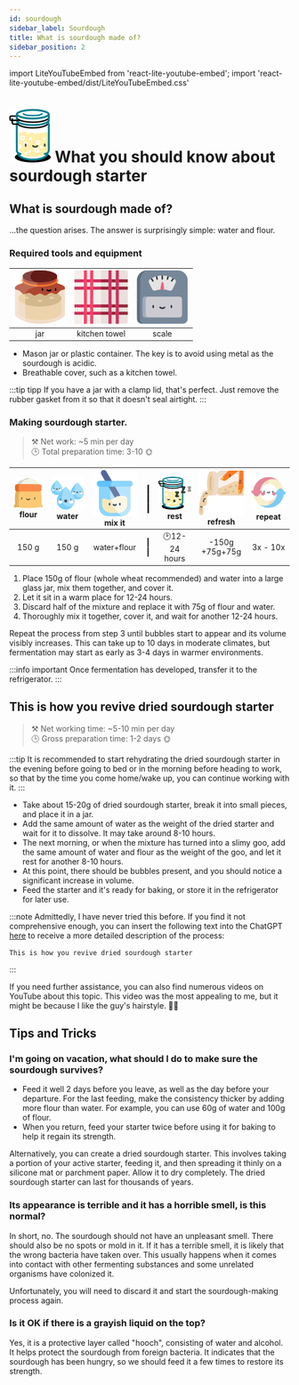 ```yaml
---
id: sourdough
sidebar_label: Sourdough
title: What is sourdough made of?
sidebar_position: 2
---
```


import LiteYouTubeEmbed from 'react-lite-youtube-embed';
import 'react-lite-youtube-embed/dist/LiteYouTubeEmbed.css'


# ![](/img/icons/kovasz_48px.svg) What you should know about sourdough starter

## What is sourdough made of?
...the question arises. The answer is surprisingly simple: water and flour.


### Required tools and equipment
|![yeast](/img/icons/yeast_48px.svg "jar")|![cloth](/img/icons/konyharuha_48px.svg "kitchen towel")|![scale](/img/icons/merleg_48px.svg "scale")|
|:---:|:---:|:---:|
|jar|kitchen towel|scale|

- Mason jar or plastic container. The key is to avoid using metal as the sourdough is acidic.
- Breathable cover, such as a kitchen towel.

:::tip tipp
If you have a jar with a clamp lid, that's perfect. Just remove the rubber gasket from it so that it doesn't seal airtight.
:::


### Making sourdough starter.
>⚒️ Net work: ~5 min per day  
>🕒 Total preparation time: 3-10 🌞

|![flour](/img/icons/liszt_48px.svg "flour") <br/>flour|![water](/img/icons/viz_48px.svg "water")<br/>water|![kever](/img/icons/beaker_48px.svg "beaker") <br/>mix it|┃<br/>┃<br/>┃|![sleep](/img/icons/kovasz_sleeps_48px.svg "fermentation") <br/>rest|![yeast](/img/icons/yeast_throwout_48px.svg "Discard half of the dough and refresh it.") <br/>refresh|![repeat](/img/icons/repeat_48px.svg "Repeat the previous 2 steps.") <br/>repeat|
|:---:|:---:|:---:|:---:|:---:|:---:|:---:|
|150 g|150 g|water+flour| ┃<br/>┃ |🕑12-24 hours|-150g<br/>+75g+75g|3x - 10x|

1. Place 150g of flour (whole wheat recommended) and water into a large glass jar, mix them together, and cover it.
1. Let it sit in a warm place for 12-24 hours.
1. Discard half of the mixture and replace it with 75g of flour and water.
1. Thoroughly mix it together, cover it, and wait for another 12-24 hours.

Repeat the process from step 3 until bubbles start to appear and its volume visibly increases. This can take up to 10 days in moderate climates, but fermentation may start as early as 3-4 days in warmer environments.

:::info important
Once fermentation has developed, transfer it to the refrigerator.
:::


## This is how you revive dried sourdough starter
>⚒️ Net working time: ~5-10 min per day  
>🕒 Gross preparation time: 1-2 days 🌞

:::tip
It is recommended to start rehydrating the dried sourdough starter in the evening before going to bed or in the morning before heading to work, so that by the time you come home/wake up, you can continue working with it.
:::

- Take about 15-20g of dried sourdough starter, break it into small pieces, and place it in a jar.
- Add the same amount of water as the weight of the dried starter and wait for it to dissolve. It may take around 8-10 hours.
- The next morning, or when the mixture has turned into a slimy goo, add the same amount of water and flour as the weight of the goo, and let it rest for another 8-10 hours.
- At this point, there should be bubbles present, and you should notice a significant increase in volume.
- Feed the starter and it's ready for baking, or store it in the refrigerator for later use.

:::note
Admittedly, I have never tried this before. If you find it not comprehensive enough, you can insert the following text into the ChatGPT [here](https://chat.openai.com/) to receive a more detailed description of the process:
```
This is how you revive dried sourdough starter
```
:::

If you need further assistance, you can also find numerous videos on YouTube about this topic. This video was the most appealing to me, but it might be because I like the guy's hairstyle. 👨‍🦲
<div className="video-container">
  <LiteYouTubeEmbed
    id="lGSjmvho2eg"
    title="Szárított kovász felélesztése | RG KONYHÁJA"
    poster="maxresdefault"
  />
</div>

## Tips and Tricks
### I'm going on vacation, what should I do to make sure the sourdough survives?
- Feed it well 2 days before you leave, as well as the day before your departure. For the last feeding, make the consistency thicker by adding more flour than water. For example, you can use 60g of water and 100g of flour.
- When you return, feed your starter twice before using it for baking to help it regain its strength.

Alternatively, you can create a dried sourdough starter. This involves taking a portion of your active starter, feeding it, and then spreading it thinly on a silicone mat or parchment paper. Allow it to dry completely. The dried sourdough starter can last for thousands of years.

### Its appearance is terrible and it has a horrible smell, is this normal?
In short, no. The sourdough should not have an unpleasant smell. There should also be no spots or mold in it. If it has a terrible smell, it is likely that the wrong bacteria have taken over. This usually happens when it comes into contact with other fermenting substances and some unrelated organisms have colonized it.

Unfortunately, you will need to discard it and start the sourdough-making process again.

### Is it OK if there is a grayish liquid on the top?
Yes, it is a protective layer called "hooch", consisting of water and alcohol. It helps protect the sourdough from foreign bacteria. It indicates that the sourdough has been hungry, so we should feed it a few times to restore its strength.
